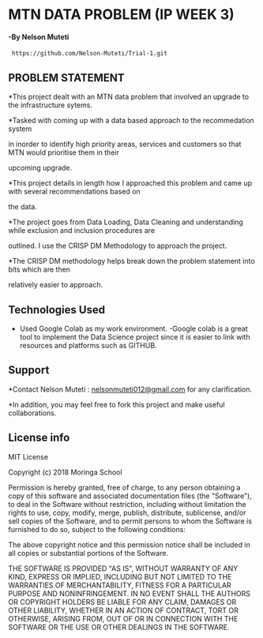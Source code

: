 # MTN DATA PROBLEM (IP WEEK 3)

#### -By **Nelson Muteti**
     https://github.com/Nelson-Muteti/Trial-1.git
## PROBLEM STATEMENT
*This project dealt with an MTN data problem that involved an upgrade to
the infrastructure sytems.

*Tasked with coming up with a data based approach to the recommedation system

in inorder to identify high priority areas, services and customers so that MTN would prioritise them in their 

upcoming upgrade.

*This project details in length how I approached this problem and came up with several recommendations based on

the data. 

*The project goes from Data Loading, Data Cleaning and understanding while exclusion and inclusion procedures are 

outlined. I use the CRISP DM Methodology to approach the project.

*The CRISP DM methodology helps break down the problem statement  into bits which are then 

 relatively easier to approach.
 

## Technologies Used
* Used Google Colab as my work environment.
  -Google colab is a great tool to implement the Data Science project since it is
   easier to link with resources and platforms such as GITHUB.
## Support
*Contact Nelson Muteti : nelsonmuteti012@gmail.com for any clarification.

*In addition, you may feel free to fork this project and make useful collaborations.

## License info
MIT License

Copyright (c) 2018 Moringa School

Permission is hereby granted, free of charge, to any person obtaining a copy
of this software and associated documentation files (the "Software"), to deal
in the Software without restriction, including without limitation the rights
to use, copy, modify, merge, publish, distribute, sublicense, and/or sell
copies of the Software, and to permit persons to whom the Software is
furnished to do so, subject to the following conditions:

The above copyright notice and this permission notice shall be included in all
copies or substantial portions of the Software.

THE SOFTWARE IS PROVIDED "AS IS", WITHOUT WARRANTY OF ANY KIND, EXPRESS OR
IMPLIED, INCLUDING BUT NOT LIMITED TO THE WARRANTIES OF MERCHANTABILITY,
FITNESS FOR A PARTICULAR PURPOSE AND NONINFRINGEMENT. IN NO EVENT SHALL THE
AUTHORS OR COPYRIGHT HOLDERS BE LIABLE FOR ANY CLAIM, DAMAGES OR OTHER
LIABILITY, WHETHER IN AN ACTION OF CONTRACT, TORT OR OTHERWISE, ARISING FROM,
OUT OF OR IN CONNECTION WITH THE SOFTWARE OR THE USE OR OTHER DEALINGS IN THE
SOFTWARE.
